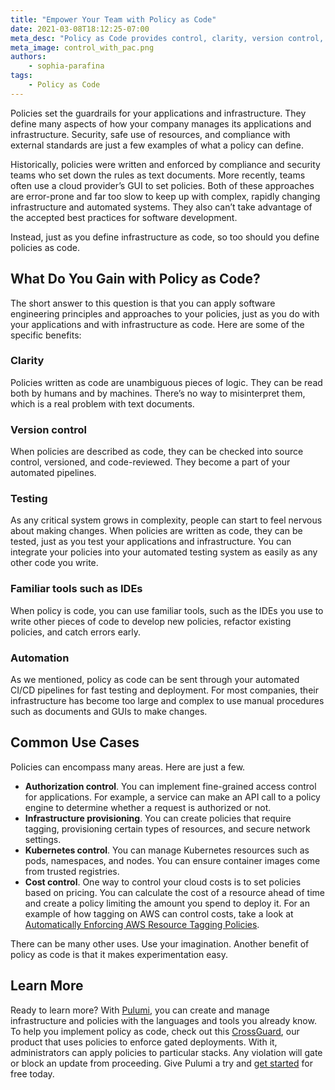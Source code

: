 ```yaml
---
title: "Empower Your Team with Policy as Code"
date: 2021-03-08T18:12:25-07:00
meta_desc: "Policy as Code provides control, clarity, version control, automation, and the use of IDEs to manage your infrastructure."
meta_image: control_with_pac.png
authors:
    - sophia-parafina
tags:
    - Policy as Code
---
```


Policies set the guardrails for your applications and infrastructure. They define many aspects of how your company manages its applications and infrastructure. Security, safe use of resources, and compliance with external standards are just a few examples of what a policy can define.

<!--more-->

Historically, policies were written and enforced by compliance and security teams who set down the rules as  text documents. More recently, teams often use a cloud provider’s GUI to set policies. Both of these approaches are error-prone and far too slow to keep up with complex, rapidly changing infrastructure and automated systems. They also can’t take advantage of the accepted best practices for software development.

Instead, just as you define infrastructure as code, so too should you define policies as code.

## What Do You Gain with Policy as Code?

The short answer to this question is that you can apply software engineering principles and approaches to your policies, just as you do with your applications and with infrastructure as code. Here are some of the specific benefits:

### Clarity

Policies written as code are unambiguous pieces of logic. They can be read both by humans and by machines. There’s no way to misinterpret them, which is a real problem with text documents.

### Version control

When policies are described as code, they can be checked into source control, versioned, and code-reviewed. They become a part of your automated pipelines.

### Testing

As any critical system grows in complexity, people can start to feel nervous about making changes. When policies are written as code, they can be tested, just as you test your applications and infrastructure. You can integrate your policies into your automated testing system as easily as any other code you write.

### Familiar tools such as IDEs

When policy is code, you can use familiar tools, such as the IDEs you use to write other pieces of code to develop new policies, refactor existing policies, and catch errors early.

### Automation

As we mentioned, policy as code can be sent through your automated CI/CD pipelines for fast testing and deployment. For most companies, their infrastructure has become too large and complex to use manual procedures such as documents and GUIs to make changes.

## Common Use Cases

Policies can encompass many areas. Here are just a few.

- **Authorization control**. You can implement fine-grained access control for applications. For example, a service can make an API call to a policy engine to determine whether a request is authorized or not.
- **Infrastructure provisioning**. You can create policies that require tagging, provisioning certain types of resources, and secure network settings.
- **Kubernetes control**. You can manage Kubernetes resources such as pods, namespaces, and nodes. You can ensure container images come from trusted registries.
- **Cost control**. One way to control your cloud costs is to set policies based on pricing. You can calculate the cost of a resource ahead of time and create a policy limiting the amount you spend to deploy it. For an example of how tagging on AWS can control costs, take a look at [Automatically Enforcing AWS Resource Tagging Policies](/blog/automatically-enforcing-aws-resource-tagging-policies/).

There can be many other uses. Use your imagination. Another benefit of policy as code is that it makes experimentation easy.

## Learn More

Ready to learn more? With [Pulumi](https://www.pulumi.com), you can create and manage infrastructure and policies with the languages and tools you already know. To help you implement policy as code, check out this [CrossGuard](/crossguard/), our product that uses policies to enforce gated deployments. With it, administrators can apply policies to particular stacks. Any violation will gate or block an update from proceeding. Give Pulumi a try and [get started](/docs/get-started/) for free today.
